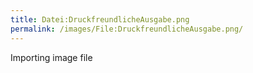 ```yaml
---
title: Datei:DruckfreundlicheAusgabe.png
permalink: /images/File:DruckfreundlicheAusgabe.png/
---
```


Importing image file